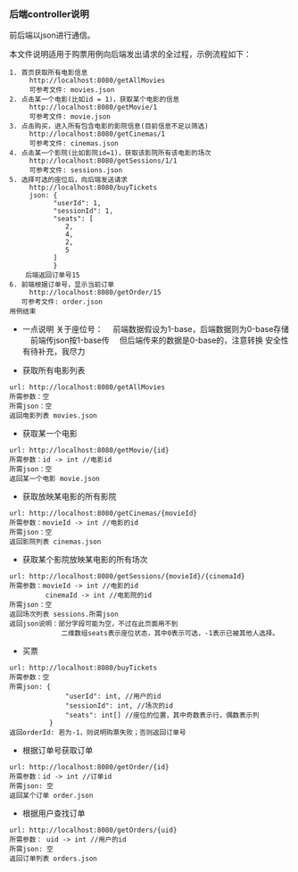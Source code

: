 ### 后端controller说明

前后端以json进行通信。

本文件说明适用于购票用例向后端发出请求的全过程，示例流程如下：
```
1. 首页获取所有电影信息
     http://localhost:8080/getAllMovies
     可参考文件: movies.json
2. 点击某一个电影(比如id = 1)，获取某个电影的信息
     http://localhost:8080/getMovie/1
     可参考文件: movie.json
3. 点击购买，进入所有包含电影的影院信息(目前信息不足以筛选)
     http://localhost:8080/getCinemas/1
     可参考文件: cinemas.json
4. 点击某一个影院(比如影院id=1)，获取该影院所有该电影的场次
     http://localhost:8080/getSessions/1/1
     可参考文件: sessions.json
5. 选择可选的座位后，向后端发送请求
     http://localhost:8080/buyTickets
     json: {
           "userId": 1,
           "sessionId": 1,
           "seats": [
              2,
              4,
              2,
              5
           ]
           }
    后端返回订单号15
6. 前端根据订单号，显示当前订单
     http://localhost:8080/getOrder/15
   可参考文件: order.json
用例结束
```

* 一点说明
  关于座位号：
  &emsp;前端数据假设为1-base，后端数据则为0-base存储
  &emsp;前端传json按1-base传
  &emsp;但后端传来的数据是0-base的，注意转换
  安全性有待补充，我尽力
&nbsp;

* 获取所有电影列表
```
url: http://localhost:8080/getAllMovies
所需参数：空
所需json：空
返回电影列表 movies.json
```

* 获取某一个电影
```
url: http://localhost:8080/getMovie/{id}
所需参数：id -> int //电影id
所需json：空
返回某一个电影 movie.json
```

* 获取放映某电影的所有影院
```
url: http://localhost:8080/getCinemas/{movieId}
所需参数：movieId -> int //电影的id
所需json：空
返回影院列表 cinemas.json
```

* 获取某个影院放映某电影的所有场次
```
url: http://localhost:8080/getSessions/{movieId}/{cinemaId}
所需参数：movieId -> int //电影的id
         cinemaId -> int //电影院的id
所需json：空
返回场次列表 sessions.所需json
返回json说明：部分字段可能为空，不过在此页面用不到
             二维数组seats表示座位状态，其中0表示可选，-1表示已被其他人选择。
```

* 买票
```
url: http://localhost:8080/buyTickets
所需参数：空
所需json: {
              "userId": int, //用户的id
              "sessionId": int, //场次的id
              "seats": int[] //座位的位置，其中奇数表示行，偶数表示列
          }
返回orderId: 若为-1，则说明购票失败；否则返回订单号
```

* 根据订单号获取订单
```
url: http://localhost:8080/getOrder/{id}
所需参数：id -> int //订单id
所需json: 空
返回某个订单 order.json
```

* 根据用户查找订单
```
url: http://localhost:8080/getOrders/{uid}
所需参数： uid -> int //用户的id
所需json: 空
返回订单列表 orders.json
```
